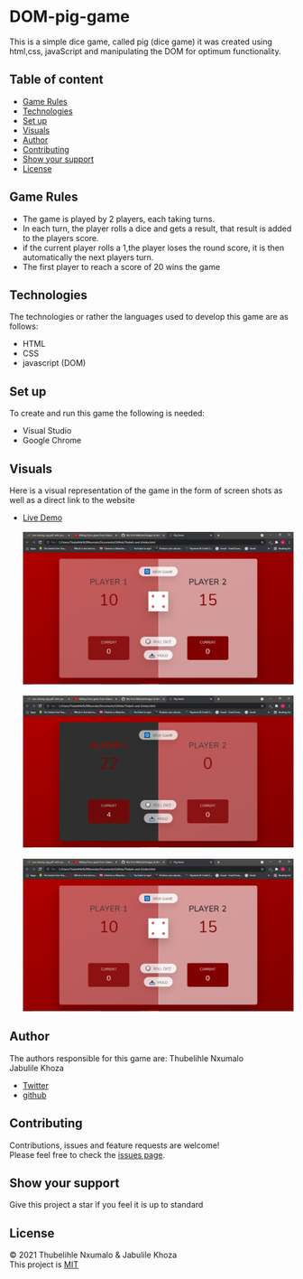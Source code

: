 # DOM-pig-game
This is a simple dice game, called pig (dice game) it was created using html,css, javaScript and manipulating the DOM for optimum functionality.
 ## Table of content
 * [Game Rules](#game-rules)
 * [Technologies](#technologies)
 * [Set up](#set-up)
 * [Visuals](#visuals)
 * [Author](#author)
 * [Contributing](#contributing)
 * [Show your support](#show-your-support)
 * [License](#license)
 ## Game Rules
 * The game is played by 2 players, each taking turns.
 * In each turn, the player rolls a dice and gets a result, that result is added to the players score.
 * if the current player rolls a 1,the player loses the round score, it is then automatically the next players turn.
 * The first player to reach a score of 20 wins the game
 
 ## Technologies
 The technologies or rather the languages used to develop this game are as follows:
 * HTML
 * CSS
 * javascript (DOM)

 
 ## Set up
 To create and run this game the following is needed:
 * Visual Studio
 * Google Chrome
 
 ## Visuals
 Here is a visual representation of the game in the form of screen shots as well as a direct link to the website
 * [Live Demo]() <br/><br/>
 ![](https://github.com/ThubehN/DOM-pig-game/blob/main/Images/Screenshot%20(32).png)<br/><br/>
  ![](https://github.com/ThubehN/DOM-pig-game/blob/main/Images/Screenshot%20(31).png)<br/><br/>
  ![](https://github.com/ThubehN/DOM-pig-game/blob/main/Images/Screenshot%20(32).png)
 
 ## Author
 The authors responsible for this game are:
 Thubelihle Nxumalo<br/>
 Jabulile Khoza
 * [Twitter](https://twitter.com/Thubeh_N)
 * [github](https://github.com/ThubehN)
 
 ## Contributing
 Contributions, issues and feature requests are welcome!<br/>
 Please feel free to check the [issues page](https://github.com/ThubehN/DOM-pig-game/issues).
 
 ## Show your support
 Give this project a star if you feel it is up to standard
 
 ## License
 &copy; 2021 Thubelihle Nxumalo & Jabulile Khoza<br/>
 This project is [MIT](https://github.com/ThubehN/My-First-Websit)